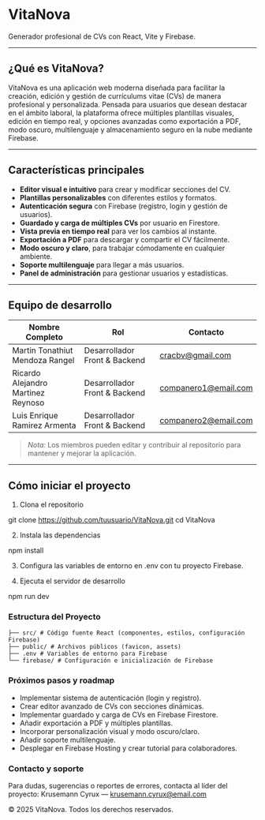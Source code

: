 # VitaNova

Generador profesional de CVs con React, Vite y Firebase.

---

## ¿Qué es VitaNova?

VitaNova es una aplicación web moderna diseñada para facilitar la creación, edición y gestión de currículums vitae (CVs) de manera profesional y personalizada. Pensada para usuarios que desean destacar en el ámbito laboral, la plataforma ofrece múltiples plantillas visuales, edición en tiempo real, y opciones avanzadas como exportación a PDF, modo oscuro, multilenguaje y almacenamiento seguro en la nube mediante Firebase.

---

## Características principales

- **Editor visual e intuitivo** para crear y modificar secciones del CV.
- **Plantillas personalizables** con diferentes estilos y formatos.
- **Autenticación segura** con Firebase (registro, login y gestión de usuarios).
- **Guardado y carga de múltiples CVs** por usuario en Firestore.
- **Vista previa en tiempo real** para ver los cambios al instante.
- **Exportación a PDF** para descargar y compartir el CV fácilmente.
- **Modo oscuro y claro**, para trabajar cómodamente en cualquier ambiente.
- **Soporte multilenguaje** para llegar a más usuarios.
- **Panel de administración** para gestionar usuarios y estadísticas.

---

## Equipo de desarrollo

| Nombre Completo                        | Rol                         | Contacto                  |
|----------------------------------------|------------------------------|---------------------------|
| Martin Tonathiut Mendoza Rangel        | Desarrollador Front & Backend | cracbv@gmail.com          |
| Ricardo Alejandro Martinez Reynoso     | Desarrollador Front & Backend | companero1@email.com      |
| Luis Enrique Ramirez Armenta           | Desarrollador Front & Backend | companero2@email.com      |


> *Nota:* Los miembros pueden editar y contribuir al repositorio para mantener y mejorar la aplicación.

---

## Cómo iniciar el proyecto

1. Clona el repositorio

git clone https://github.com/tuusuario/VitaNova.git
cd VitaNova

2. Instala las dependencias

npm install

3. Configura las variables de entorno en .env con tu proyecto Firebase.

4. Ejecuta el servidor de desarrollo

npm run dev

### Estructura del Proyecto
```
├── src/ # Código fuente React (componentes, estilos, configuración Firebase)
├── public/ # Archivos públicos (favicon, assets)
├── .env # Variables de entorno para Firebase
└── firebase/ # Configuración e inicialización de Firebase
```

### Próximos pasos y roadmap
- Implementar sistema de autenticación (login y registro).
- Crear editor avanzado de CVs con secciones dinámicas.
- Implementar guardado y carga de CVs en Firebase Firestore.
- Añadir exportación a PDF y múltiples plantillas.
- Incorporar personalización visual y modo oscuro/claro.
- Añadir soporte multilenguaje.
- Desplegar en Firebase Hosting y crear tutorial para colaboradores.

### Contacto y soporte
Para dudas, sugerencias o reportes de errores, contacta al líder del proyecto:
Krusemann Cyrux — krusemann.cyrux@email.com

© 2025 VitaNova. Todos los derechos reservados.